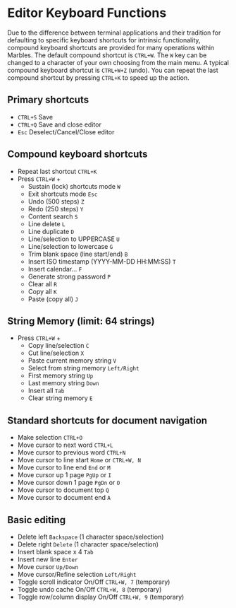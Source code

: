 # Editor Keyboard Functions

Due to the difference between terminal applications and their tradition for defaulting to specific keyboard shortcuts for intrinsic functionality, compound keyboard shortcuts are provided for many operations within Marbles.
The default compound shortcut is ```CTRL+W```. The ```W``` key can be changed to a character of your own choosing from the main menu. A typical compound keyboard shortcut is ```CTRL+W+Z``` (undo). You can repeat the last compound shortcut by pressing ```CTRL+K``` to speed up the action.

## Primary shortcuts

- ```CTRL+S``` Save
- ```CTRL+Q``` Save and close editor
- ```Esc``` Deselect/Cancel/Close editor

    
## Compound keyboard shortcuts

- Repeat last shortcut ```CTRL+K```
- Press ```CTRL+W``` +
  - Sustain (lock) shortcuts mode ```W```
  - Exit shortcuts mode ```Esc```
  - Undo (500 steps) ```Z``` 
  - Redo (250 steps) ```Y```
  - Content search ```S```
  - Line delete ```L```
  - Line duplicate ```D```
  - Line/selection to UPPERCASE ```U```
  - Line/selection to lowercase ```G```
  - Trim blank space (line start/end) ```B```
  - Insert ISO timestamp (YYYY-MM-DD HH:MM:SS) ```T```
  - Insert calendar... ```F```
  - Generate strong password ```P```
  - Clear all ```R```
  - Copy all ```K```
  - Paste (copy all) ```J```
         
## String Memory (limit: 64 strings)

- Press ```CTRL+W``` +
  - Copy line/selection ```C```
  - Cut line/selection ```X```
  - Paste current memory string ```V```
  - Select from string memory ```Left/Right```
  - First memory string ```Up```
  - Last memory string ```Down``` 
  - Insert all ```Tab``` 
  - Clear string memory ```E``` 
         
## Standard shortcuts for document navigation

- Make selection ```CTRL+O```
- Move cursor to next word ```CTRL+L```
- Move cursor to previous word ```CTRL+N```
- Move cursor to line start ```Home``` or ```CTRL+W, N``` 
- Move cursor to line end ```End``` or ```M``` 
- Move cursor up 1 page ```PgUp``` or ```I``` 
- Move cursor down 1 page ```PgDn``` or ```O``` 
- Move cursor to document top ```Q``` 
- Move cursor to document end ```A``` 
                   
## Basic editing

- Delete left ```Backspace``` (1 character space/selection)
- Delete right ```Delete``` (1 character space/selection)
- Insert blank space x 4 ```Tab``` 
- Insert new line ```Enter``` 
- Move cursor ```Up/Down``` 
- Move cursor/Refine selection ```Left/Right``` 
- Toggle scroll indicator On/Off ```CTRL+W, 7``` (temporary)
- Toggle undo cache On/Off ```CTRL+W, 8``` (temporary)
- Toggle row/column display On/Off ```CTRL+W, 9``` (temporary)

